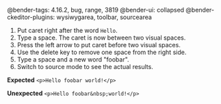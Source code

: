 @bender-tags: 4.16.2, bug, range, 3819
@bender-ui: collapsed
@bender-ckeditor-plugins: wysiwygarea, toolbar, sourcearea

1. Put caret right after the word `Hello`.
2. Type a space. The caret is now between two visual spaces.
3. Press the left arrow to put caret before two visual spaces.
4. Use the delete key to remove one space from the right side.
5. Type a space and a new word "foobar".
5. Switch to source mode to see the actual results.

**Expected** `<p>Hello foobar world!</p>`

**Unexpected** `<p>Hello foobar&nbsp;world!</p>`
